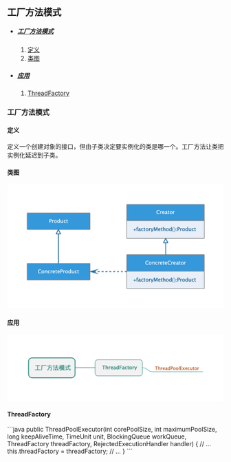 ## 工厂方法模式

* ##### [工厂方法模式](#1)
  1. [定义](#1.1)
  2. [类图](#1.2)

* ##### [应用](#2)
  1. [ThreadFactory](#2.1)

<h3 id="1">工厂方法模式</h3>

<h4 id="1.1">定义</h4> 

定义一个创建对象的接口，但由子类决定要实例化的类是哪一个。工厂方法让类把实例化延迟到子类。

<h4 id="1.2">类图</h4> 

<img src="../assets/images/edraw/uml_factoryMethod.png" width="600">

<h4 id="2">应用</h4> 

<img src="../assets/images/edraw/factoryMethod_useage.png" width="550">

<h4 id="2.1">ThreadFactory</h4> 
```java
    public ThreadPoolExecutor(int corePoolSize,
                              int maximumPoolSize,
                              long keepAliveTime,
                              TimeUnit unit,
                              BlockingQueue<Runnable> workQueue,
                              ThreadFactory threadFactory,
                              RejectedExecutionHandler handler) {
    	// ...
        this.threadFactory = threadFactory;
        // ...
    }
```
